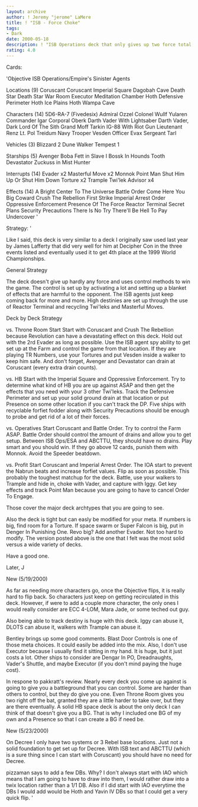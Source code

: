 ```yaml
---
layout: archive
author: ! Jeremy "jerome" LaMere
title: ! "ISB - Force Choke"
tags:
- Dark
date: 2000-05-18
description: ! "ISB Operations deck that only gives up two force total. Very similar to a deck used by James Lafferty in the 1999 Wildcard, 1999 World Championships Day 1, and 1999 WC Day 2."
rating: 4.0
---
```

Cards: 

'Objective
ISB Operations/Empire's Sinister Agents

Locations (9)
Coruscant
Coruscant Imperial Square
Dagobah Cave
Death Star
Death Star War Room
Executor Meditation Chamber
Hoth Defensive Perimeter
Hoth Ice Plains
Hoth Wampa Cave

Characters (14)
5D6-RA-7 (Fivedesix)
Admiral Ozzel
Colonel Wullf Yularen
Commander Igar
Corporal Oberk
Darth Vader With Lightsaber
Darth Vader, Dark Lord Of The Sith
Grand Moff Tarkin
IG-88 With Riot Gun
Lieutenant Renz
Lt. Pol Treidum
Navy Trooper Vesden
Officer Evax
Sergeant Tarl

Vehicles (3)
Blizzard 2
Dune Walker
Tempest 1

Starships (5)
Avenger
Boba Fett in Slave I
Bossk In Hounds Tooth
Devastator
Zuckuss in Mist Hunter

Interrupts (14)
Evader	x2
Masterful Move	x2
Monnok
Point Man
Shut Him Up Or Shut Him Down
Torture  x2
Trample
Twi'lek Advisor  x4

Effects (14)
A Bright Center To The Universe
Battle Order
Come Here You Big Coward
Crush The Rebellion
First Strike
Imperial Arrest Order
Oppressive Enforcement
Presence Of The Force
Reactor Terminal
Secret Plans
Security Precautions
There Is No Try
There'll Be Hell To Pay
Undercover  '

Strategy: '

Like I said, this deck is very similar to a deck I originally saw used last year by James Lafferty that did very well for him at Decipher Con in the three events listed and eventually used it to get 4th place at the 1999 World Championships.


General Strategy

The deck doesn't give up hardly any force and uses control methods to win the game. The control is set up by activating a lot and setting up a blanket of effects that are harmful to the opponent. The ISB agents just keep coming back for more and more. High destinies are set up through the use of Reactor Terminal and recycling Twi'leks and Masterful Moves.


Deck by Deck Strategy

vs. Throne Room Start
Start with Coruscant and Crush The Rebellion because Revolution can have a devastating effect on this deck. Hold out with the 2rd Evader as long as possible. Use the ISB agent spy ability to get set up at the Farm and control the game from that location. If they are playing TR Numbers, use your Tortures and put Vesden inside a walker to keep him safe. And don't forget, Avenger and Devastator can drain at Coruscant (every extra drain counts).

vs. HB
Start with the Imperial Square and Oppressive Enforcement. Try to determine what kind of HB you are up against ASAP and then get the effects that you need with your 3 other Twi'leks. Track the Defensive Perimeter and set up your solid ground drain at that location or put Presence on some other location if you can't track the DP. Five ships with recyclable forfiet fodder along with Security Precautions should be enough to probe and get rid of a lot of their forces.

vs. Operatives
Start Coruscant and Battle Order. Try to control the Farm ASAP. Battle Order should control the amount of drains and allow you to get setup. Between ISB Ops/ESA and ABCTTU, they should have no drains. Play smart and you should win. If they go above 12 cards, punish them with Monnok. Avoid the Speeder beatdown.

vs. Profit
Start Coruscant and Imperial Arrest Order. The IOA start to prevent the Nabrun beats and increase forfiet values. Flip as soon as possible. This probably the toughest matchup for the deck. Battle, use your walkers to Trample and hide in, choke with Vader, and capture with Iggy. Get key effects and track Point Man because you are going to have to cancel Order To Engage.

Those cover the major deck archtypes that you are going to see.

Also the deck is tight but can easly be modified for your meta. If numbers is big, find room for a Torture. If space swarm or Super Falcon is big, put in Denger In Punishing One. Revo big? Add another Evader. Not too hard to modify. The version posted above is the one that I felt was the most solid versus a wide variety of decks.

Have a good one.

Later,
J


New (5/19/2000)

As far as needing more characters go, once the Objective flips, it is really hard to flip back. So characters just keep on getting recirculated in this deck. However, if were to add a couple more character, the only ones I would really consider are ECC 4-LOM, Mara Jade, or some teched out guy.

Also being able to track destiny is huge with this deck. Iggy can abuse it, DLOTS can abuse it, walkers with Trample can abuse it.

Bentley brings up some good comments. Blast Door Controls is one of those meta choices. It could easily be added into the mix. Also, I don't use Executor because I usually find it sitting in my hand. It is huge, but it just costs a lot. Other ships to consider are Dengar In PO, Dreadnaughts, Vader's Shuttle, and maybe Executor (if you don't mind paying the huge cost).

In respone to pakkratt's review. Nearly every deck you come up against is going to give you a battleground that you can control. Some are harder than others to control, but they do give you one. Even Throne Room gives you two right off the bat, granted they are a little harder to take over, but they are there eventually. A solid HB space deck is about the only deck I can think of that doesn't give you a BG. That is why I included one BG of my own and a Presence so that I can create a BG if need be.


New (5/23/2000)

On Decree I only have two systems or 3 Rebel base locations. Just not a solid foundation to get set up for Decree. With ISB text and ABCTTU (which is a sure thing since I can start with Coruscant) you should have no need for Decree.

pizzaman says to add a few DBs. Why? I don't always start with IAO which means that I am going to have to draw into them, I would rather draw into a twix location rather than a 1/1 DB. Also if I did start with IAO everytime the DBs I would add would be Hoth and Yavin IV DBs so that I could get a very quick flip. '